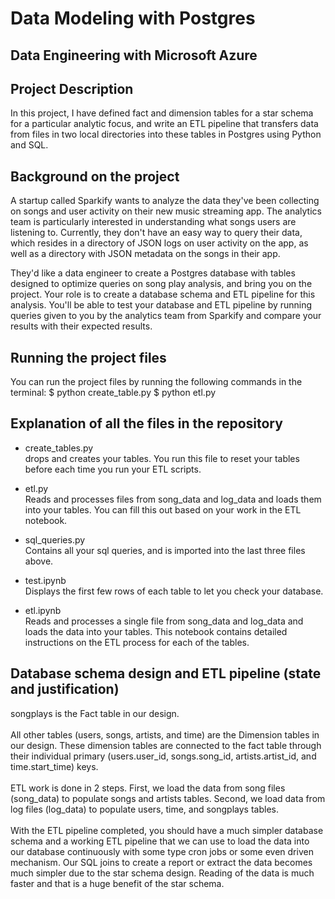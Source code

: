 # Data Modeling with Postgres
## Data Engineering with Microsoft Azure

## Project Description
In this project, I have defined fact and dimension tables for a star schema for a particular analytic focus, and write an ETL pipeline that transfers data from files in two local directories into these tables in Postgres using Python and SQL.

## Background on the project
A startup called Sparkify wants to analyze the data they've been collecting on songs and user activity on their new music streaming app. The analytics team is particularly interested in understanding what songs users are listening to. Currently, they don't have an easy way to query their data, which resides in a directory of JSON logs on user activity on the app, as well as a directory with JSON metadata on the songs in their app.

They'd like a data engineer to create a Postgres database with tables designed to optimize queries on song play analysis, and bring you on the project. Your role is to create a database schema and ETL pipeline for this analysis. You'll be able to test your database and ETL pipeline by running queries given to you by the analytics team from Sparkify and compare your results with their expected results.

## Running the project files
You can run the project files by running the following commands in the terminal:
$ python create_table.py
$ python etl.py


## Explanation of all the files in the repository
* create_tables.py 
<br>drops and creates your tables. You run this file to reset your tables before each time you run your ETL scripts.

* etl.py 
<br>Reads and processes files from song_data and log_data and loads them into your tables. You can fill this out based on your work in the ETL notebook.

* sql_queries.py 
<br>Contains all your sql queries, and is imported into the last three files above.

* test.ipynb 
<br>Displays the first few rows of each table to let you check your database.

* etl.ipynb 
<br>Reads and processes a single file from song_data and log_data and loads the data into your tables. This notebook contains detailed instructions on the ETL process for each of the tables.

## Database schema design and ETL pipeline (state and justification)
songplays is the Fact table in our design.
<br><br>
All other tables (users, songs, artists, and time) are the Dimension tables in our design. These dimension tables are connected to the fact table through their individual primary (users.user_id, songs.song_id, artists.artist_id, and time.start_time) keys.
<br><br>
ETL work is done in 2 steps. First, we load the data from song files (song_data) to populate songs and artists tables. Second, we load data from log files (log_data) to populate users, time, and songplays tables.
<br><br>
With the ETL pipeline completed, you should have a much simpler database schema and a working ETL pipeline that we can use to load the data into our database continuously with some type cron jobs or some even driven mechanism. Our SQL joins to create a report or extract the data becomes much simpler due to the star schema design. Reading of the data is much faster and that is a huge benefit of the star schema.